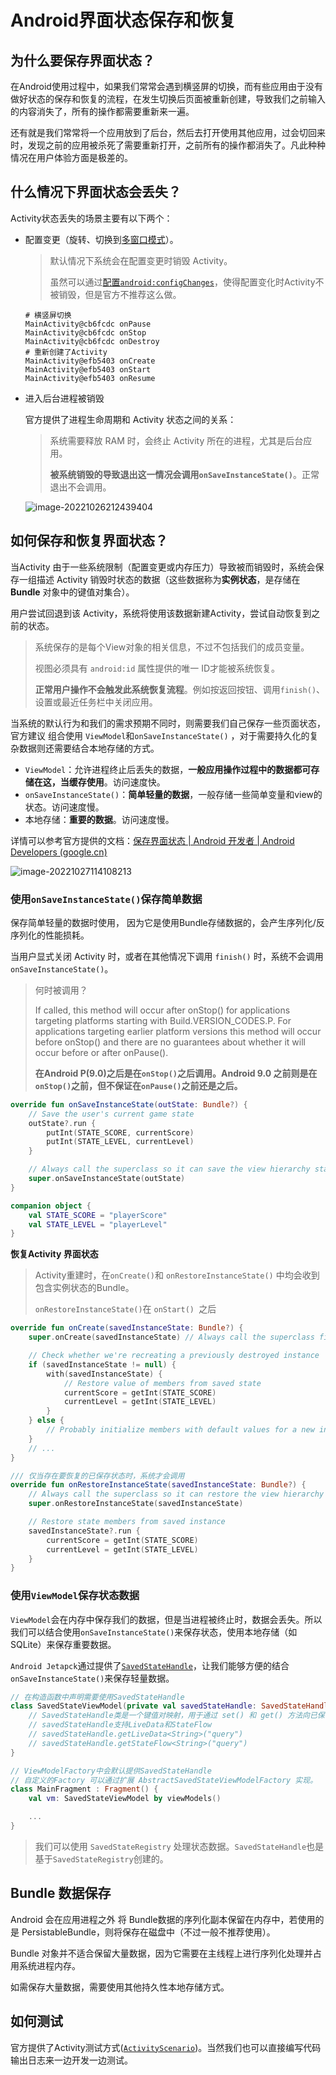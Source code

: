 # Android界面状态保存和恢复

## 为什么要保存界面状态？

在Android使用过程中，如果我们常常会遇到横竖屏的切换，而有些应用由于没有做好状态的保存和恢复的流程，在发生切换后页面被重新创建，导致我们之前输入的内容消失了，所有的操作都需要重新来一遍。

还有就是我们常常将一个应用放到了后台，然后去打开使用其他应用，过会切回来时，发现之前的应用被杀死了需要重新打开，之前所有的操作都消失了。凡此种种情况在用户体验方面是极差的。

## 什么情况下界面状态会丢失？

Activity状态丢失的场景主要有以下两个：

* 配置变更（旋转、切换到[多窗口模式](https://developer.android.google.cn/guide/components/activities/state-changes)）。

  > 默认情况下系统会在配置变更时销毁 Activity。
  >
  > 虽然可以通过[配置`android:configChanges`](https://developer.android.google.cn/guide/topics/resources/runtime-changes#HandlingTheChange)，使得配置变化时Activity不被销毁，但是官方不推荐这么做。

  ```shell
  # 横竖屏切换
  MainActivity@cb6fcdc onPause
  MainActivity@cb6fcdc onStop
  MainActivity@cb6fcdc onDestroy
  # 重新创建了Activity
  MainActivity@efb5403 onCreate
  MainActivity@efb5403 onStart
  MainActivity@efb5403 onResume
  ```

* 进入后台进程被销毁

  官方提供了进程生命周期和 Activity 状态之间的关系：

  > 系统需要释放 RAM 时，会终止 Activity 所在的进程，尤其是后台应用。
  >
  > **被系统销毁的导致退出这一情况会调用`onSaveInstanceState()`**。正常退出不会调用。

  ![image-20221026212439404](./Android%E7%95%8C%E9%9D%A2%E7%8A%B6%E6%80%81%E4%BF%9D%E5%AD%98%E5%92%8C%E6%81%A2%E5%A4%8D.assets/image-20221026212439404-1666790680792-3.png)



## 如何保存和恢复界面状态？

当Activity 由于一些系统限制（配置变更或内存压力）导致被而销毁时，系统会保存一组描述 Activity 销毁时状态的数据（这些数据称为**实例状态**，是存储在 **Bundle** 对象中的键值对集合）。

用户尝试回退到该 Activity，系统将使用该数据新建Activity，尝试自动恢复到之前的状态。

> 系统保存的是每个View对象的相关信息，不过不包括我们的成员变量。
>
> 视图必须具有 `android:id` 属性提供的唯一 ID才能被系统恢复。
>
> **正常用户操作不会触发此系统恢复流程**。例如按返回按钮、调用`finish()`、设置或最近任务栏中关闭应用。

当系统的默认行为和我们的需求预期不同时，则需要我们自己保存一些页面状态， 官方建议  组合使用 `ViewModel`和`onSaveInstanceState()` ，对于需要持久化的复杂数据则还需要结合本地存储的方式。

* `ViewModel`：允许进程终止后丢失的数据，**一般应用操作过程中的数据都可存储在这，当缓存使用**。访问速度快。
* `onSaveInstanceState()`：**简单轻量的数据**，一般存储一些简单变量和view的状态。访问速度慢。
* 本地存储：**重要的数据**。访问速度慢。

详情可以参考官方提供的文档：[保存界面状态  | Android 开发者  | Android Developers (google.cn)](https://developer.android.google.cn/topic/libraries/architecture/saving-states)

![image-20221027114108213](./Android%E7%95%8C%E9%9D%A2%E7%8A%B6%E6%80%81%E4%BF%9D%E5%AD%98%E5%92%8C%E6%81%A2%E5%A4%8D.assets/image-20221027114108213.png)



### 使用`onSaveInstanceState()`保存简单数据

保存简单轻量的数据时使用， 因为它是使用Bundle存储数据的，会产生序列化/反序列化的性能损耗。

当用户显式关闭 Activity 时，或者在其他情况下调用 `finish()` 时，系统不会调用 `onSaveInstanceState()`。

> 何时被调用？
>
> If called, this method will occur after onStop() for applications targeting platforms starting with Build.VERSION_CODES.P.  For applications targeting earlier platform versions this method will occur before onStop() and there are no guarantees about whether it will occur before or after onPause().
>
> **在Android P(9.0)之后是在`onStop()`之后调用。Android 9.0 之前则是在`onStop()`之前，但不保证在`onPause()`之前还是之后。**

```kotlin
override fun onSaveInstanceState(outState: Bundle?) {
    // Save the user's current game state
    outState?.run {
        putInt(STATE_SCORE, currentScore)
        putInt(STATE_LEVEL, currentLevel)
    }

    // Always call the superclass so it can save the view hierarchy state
    super.onSaveInstanceState(outState)
}

companion object {
    val STATE_SCORE = "playerScore"
    val STATE_LEVEL = "playerLevel"
}
```

**恢复Activity 界面状态**

> Activity重建时，在`onCreate()`和 `onRestoreInstanceState()` 中均会收到包含实例状态的Bundle。
>
> `onRestoreInstanceState()`在 `onStart() `之后

```kotlin
override fun onCreate(savedInstanceState: Bundle?) {
    super.onCreate(savedInstanceState) // Always call the superclass first

    // Check whether we're recreating a previously destroyed instance
    if (savedInstanceState != null) {
        with(savedInstanceState) {
            // Restore value of members from saved state
            currentScore = getInt(STATE_SCORE)
            currentLevel = getInt(STATE_LEVEL)
        }
    } else {
        // Probably initialize members with default values for a new instance
    }
    // ...
}

/// 仅当存在要恢复的已保存状态时，系统才会调用
override fun onRestoreInstanceState(savedInstanceState: Bundle?) {
    // Always call the superclass so it can restore the view hierarchy
    super.onRestoreInstanceState(savedInstanceState)

    // Restore state members from saved instance
    savedInstanceState?.run {
        currentScore = getInt(STATE_SCORE)
        currentLevel = getInt(STATE_LEVEL)
    }
}
```



### 使用`ViewModel`保存状态数据

`ViewModel`会在内存中保存我们的数据，但是当进程被终止时，数据会丢失。所以我们可以结合使用`onSaveInstanceState()`来保存状态，使用本地存储（如SQLite）来保存重要数据。

`Android Jetapck`通过提供了[`SavedStateHandle`]()，让我们能够方便的结合`onSaveInstanceState()`来保存轻量数据。

```kotlin
// 在构造函数中声明需要使用SavedStateHandle
class SavedStateViewModel(private val savedStateHandle: SavedStateHandle) : ViewModel() {
    // SavedStateHandle类是一个键值对映射，用于通过 set() 和 get() 方法向已保存的状态写入数据以及从中检索数据。
    // savedStateHandle支持LiveData和StateFlow
    // savedStateHandle.getLiveData<String>("query")
    // savedStateHandle.getStateFlow<String>("query")
}

// ViewModelFactory中会默认提供SavedStateHandle
// 自定义的Factory 可以通过扩展 AbstractSavedStateViewModelFactory 实现。
class MainFragment : Fragment() {
    val vm: SavedStateViewModel by viewModels()

    ...
}
```

> 我们可以使用 `SavedStateRegistry` 处理状态数据。`SavedStateHandle`也是基于`SavedStateRegistry`创建的。

## Bundle 数据保存

Android 会在应用进程之外 将 Bundle数据的序列化副本保留在内存中，若使用的是 PersistableBundle，则将保存在磁盘中（不过一般不推荐使用）。

Bundle 对象并不适合保留大量数据，因为它需要在主线程上进行序列化处理并占用系统进程内存。

如需保存大量数据，需要使用其他持久性本地存储方式。

## 如何测试

官方提供了Activity测试方式([`ActivityScenario`](https://developer.android.google.cn/guide/components/activities/testing))。当然我们也可以直接编写代码输出日志来一边开发一边测试。